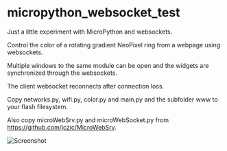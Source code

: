 # micropython_websocket_test

Just a little experiment with MicroPython and websockets.

Control the color of a rotating gradient NeoPixel ring from a webpage using websockets.

Multiple windows to the same module can be open and the widgets are synchronized through the websockets.

The client websocket reconnects after connection loss.

Copy networks.py, wifi.py, color.py and main.py and the subfolder www to your flash filesystem.

Also copy microWebSrv.py and microWebSocket.py from https://github.com/jczic/MicroWebSrv.

![Screenshot](https://i.imgur.com/YWZlwQz.jpg)
